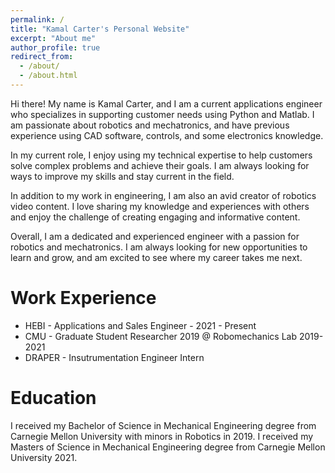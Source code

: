 ```yaml
---
permalink: /
title: "Kamal Carter's Personal Website"
excerpt: "About me"
author_profile: true
redirect_from: 
  - /about/
  - /about.html
---
```


Hi there! My name is Kamal Carter, and I am a current applications engineer who specializes in supporting customer needs using Python and Matlab. I am passionate about robotics and mechatronics, and have previous experience using CAD software, controls, and some electronics knowledge.

In my current role, I enjoy using my technical expertise to help customers solve complex problems and achieve their goals. I am always looking for ways to improve my skills and stay current in the field.

In addition to my work in engineering, I am also an avid creator of robotics video content. I love sharing my knowledge and experiences with others and enjoy the challenge of creating engaging and informative content.

Overall, I am a dedicated and experienced engineer with a passion for robotics and mechatronics. I am always looking for new opportunities to learn and grow, and am excited to see where my career takes me next.



Work Experience
======
- HEBI - Applications and Sales Engineer - 2021 - Present
- CMU - Graduate Student Researcher 2019 @ Robomechanics Lab 2019-2021
- DRAPER - Insutrumentation Engineer Intern


Education
======

I received my Bachelor of Science in Mechanical Engineering degree from Carnegie Mellon University with minors in Robotics in 2019. I received my Masters of Science in Mechanical Engineering degree from Carnegie Mellon University 2021. 

